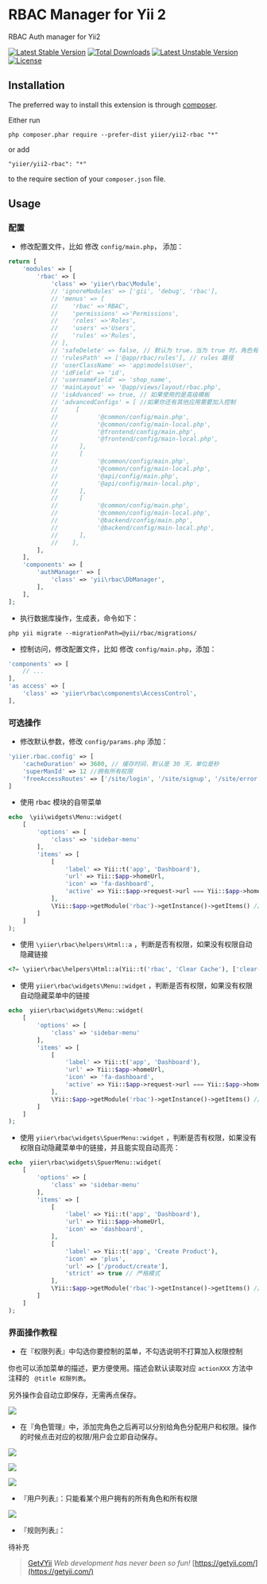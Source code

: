 RBAC Manager for Yii 2
==============
RBAC Auth manager for Yii2

[![Latest Stable Version](https://poser.pugx.org/yiier/yii2-rbac/v/stable)](https://packagist.org/packages/yiier/yii2-rbac) 
[![Total Downloads](https://poser.pugx.org/yiier/yii2-rbac/downloads)](https://packagist.org/packages/yiier/yii2-rbac) 
[![Latest Unstable Version](https://poser.pugx.org/yiier/yii2-rbac/v/unstable)](https://packagist.org/packages/yiier/yii2-rbac) 
[![License](https://poser.pugx.org/yiier/yii2-rbac/license)](https://packagist.org/packages/yiier/yii2-rbac)

Installation
------------

The preferred way to install this extension is through [composer](http://getcomposer.org/download/).

Either run

```
php composer.phar require --prefer-dist yiier/yii2-rbac "*"
```

or add

```
"yiier/yii2-rbac": "*"
```

to the require section of your `composer.json` file.


Usage
-----

### 配置

- 修改配置文件，比如 修改 `config/main.php`， 添加：

```php
return [
    'modules' => [
        'rbac' => [
            'class' => 'yiier\rbac\Module',
            // 'ignoreModules' => ['gii', 'debug', 'rbac'],
            // 'menus' => [
            //    'rbac' =>'RBAC',
            //    'permissions' =>'Permissions',
            //    'roles' =>'Roles',
            //    'users' =>'Users',
            //    'rules' =>'Rules',
            // ],
            // 'safeDelete' => false, // 默认为 true，当为 true 时，角色有用户时，不能直接删除角色，要先去掉角色的所有用户
            // 'rulesPath' => ['@app/rbac/rules'], // rules 路径
            // 'userClassName' => 'app\models\User',
            // 'idField' => 'id',
            // 'usernameField' => 'shop_name',
            // 'mainLayout' => '@app/views/layout/rbac.php',
            // 'isAdvanced' => true, // 如果使用的是高级模板
            // 'advancedConfigs' = [ //如果你还有其他应用需要加入控制
            //     [
            //           '@common/config/main.php',
            //           '@common/config/main-local.php',
            //           '@frontend/config/main.php',
            //           '@frontend/config/main-local.php',
            //      ],
            //      [
            //           '@common/config/main.php',
            //           '@common/config/main-local.php',
            //           '@api/config/main.php',
            //           '@api/config/main-local.php',
            //      ],
            //      [
            //           '@common/config/main.php',
            //           '@common/config/main-local.php',
            //           '@backend/config/main.php',
            //           '@backend/config/main-local.php',
            //      ],
            //    ],
        ],
    ],
    'components' => [
        'authManager' => [
            'class' => 'yii\rbac\DbManager',
        ],
    ],
];
```

- 执行数据库操作，生成表，命令如下：

```
php yii migrate --migrationPath=@yii/rbac/migrations/
```

- 控制访问，修改配置文件，比如 修改 `config/main.php`，添加：

```php
'components' => [
    // ...
],
'as access' => [
    'class' => 'yiier\rbac\components\AccessControl',
],
```

### 可选操作

- 修改默认参数，修改 `config/params.php` 添加：

```php
'yiier.rbac.config' => [
    'cacheDuration' => 3600, // 缓存时间，默认是 30 天，单位是秒
    'superManId' => 12 //拥有所有权限
    'freeAccessRoutes' => ['/site/login', '/site/signup', '/site/error', '/site/captcha', '/site/logout', '/order/*'], // 白名单 URL
]
```


- 使用 rbac 模块的自带菜单

```php
echo  \yii\widgets\Menu::widget(
    [
        'options' => [
            'class' => 'sidebar-menu'
        ],
        'items' => [
            [
                'label' => Yii::t('app', 'Dashboard'),
                'url' => Yii::$app->homeUrl,
                'icon' => 'fa-dashboard',
                'active' => Yii::$app->request->url === Yii::$app->homeUrl
            ],
            \Yii::$app->getModule('rbac')->getInstance()->getItems() // add menu
        ]
    ]
);
```

- 使用 `\yiier\rbac\helpers\Html::a` ，判断是否有权限，如果没有权限自动隐藏链接

```php
<?= \yiier\rbac\helpers\Html::a(Yii::t('rbac', 'Clear Cache'), ['clear-cache']) ?>
```


- 使用 `yiier\rbac\widgets\Menu::widget` ，判断是否有权限，如果没有权限自动隐藏菜单中的链接


```php
echo  yiier\rbac\widgets\Menu::widget(
    [
        'options' => [
            'class' => 'sidebar-menu'
        ],
        'items' => [
            [
                'label' => Yii::t('app', 'Dashboard'),
                'url' => Yii::$app->homeUrl,
                'icon' => 'fa-dashboard',
                'active' => Yii::$app->request->url === Yii::$app->homeUrl
            ],
            \Yii::$app->getModule('rbac')->getInstance()->getItems() // add menu
        ]
    ]
);
```

- 使用 `yiier\rbac\widgets\SpuerMenu::widget` ，判断是否有权限，如果没有权限自动隐藏菜单中的链接，并且能实现自动高亮：

```php
echo  yiier\rbac\widgets\SpuerMenu::widget(
    [
        'options' => [
            'class' => 'sidebar-menu'
        ],
        'items' => [
            [
                'label' => Yii::t('app', 'Dashboard'),
                'url' => Yii::$app->homeUrl,
                'icon' => 'dashboard',
            ],
            [
                'label' => Yii::t('app', 'Create Product'), 
                'icon' => 'plus', 
                'url' => ['/product/create'], 
                'strict' => true // 严格模式
            ],
            \Yii::$app->getModule('rbac')->getInstance()->getItems() // add menu
        ]
    ]
);
```


### 界面操作教程

- 在『权限列表』中勾选你要控制的菜单，不勾选说明不打算加入权限控制

你也可以添加菜单的描述，更方便使用。描述会默认读取对应 `actionXXX` 方法中注释的 ` @title 权限列表`。

另外操作会自动立即保存，无需再点保存。

![](https://blog-1251237404.cos.ap-guangzhou.myqcloud.com/20190424225915.png)

- 在『角色管理』中，添加完角色之后再可以分别给角色分配用户和权限。操作的时候点击对应的权限/用户会立即自动保存。

![](https://blog-1251237404.cos.ap-guangzhou.myqcloud.com/20190424230424.png)

![](https://blog-1251237404.cos.ap-guangzhou.myqcloud.com/20190425181221.png)

![](https://blog-1251237404.cos.ap-guangzhou.myqcloud.com/20190425181059.png)

- 『用户列表』：只能看某个用户拥有的所有角色和所有权限

![](https://blog-1251237404.cos.ap-guangzhou.myqcloud.com/20190424230750.png)

- 『规则列表』：

待补充

> [Get√Yii](https://getyii.com/)
<i>Web development has never been so fun!</i>
[https://getyii.com/](https://getyii.com/)